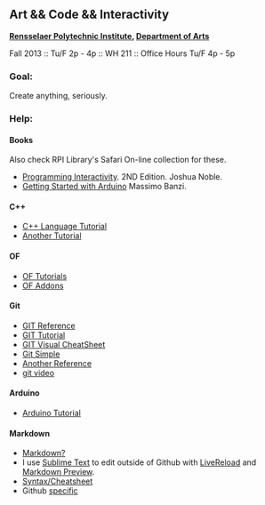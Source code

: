 ## Art && Code && Interactivity

__[Rensselaer Polytechnic Institute](http://www.rpi.edu), [Department of Arts](http://www.arts.rpi.edu)__

Fall 2013 :: Tu/F 2p - 4p :: WH 211 :: Office Hours Tu/F 4p - 5p

### Goal:
Create anything, seriously.

### Help:

#### Books
Also check RPI Library's Safari On-line collection for these.
- [Programming Interactivity](http://www.amazon.com/Programming-Interactivity-Joshua-Noble/dp/144931144X/ref=sr_1_1?ie=UTF8&qid=1377466182&sr=8-1&keywords=programming+interactivity). 2ND Edition. Joshua Noble.
- [Getting Started with Arduino](http://www.amazon.com/Getting-Started-Arduino-Massimo-Banzi/dp/1449309879/ref=pd_sim_b_13) Massimo Banzi.

#### C++
- [C++ Language Tutorial](http://www.cplusplus.com/doc/tutorial)
- [Another Tutorial](http://www.cprogramming.com/tutorial/)

#### OF
- [OF Tutorials](http://www.openframeworks.cc/tutorials/)
- [OF Addons](http://ofxaddons.com/)

#### Git
- [GIT Reference](http://gitref.org/)
- [GIT Tutorial](http://try.github.com/levels/1/challenges/1)
- [GIT Visual CheatSheet](http://ndpsoftware.com/git-cheatsheet.html)
- [Git Simple](http://rogerdudler.github.io/git-guide/)
- [Another Reference](http://marklodato.github.io/visual-git-guide/index-en.html)
- [git video](http://www.codeschool.com/courses/try-git)

#### Arduino
- [Arduino Tutorial](http://arduino.cc/en/Tutorial/HomePage)

#### Markdown
 - [Markdown?](http://en.wikipedia.org/wiki/Markdown)
 - I use [Sublime Text](http://www.sublimetext.com) to edit outside of Github with [LiveReload](https://github.com/dz0ny/LiveReload-sublimetext2) and [Markdown Preview](https://github.com/revolunet/sublimetext-markdown-preview).
 - [Syntax/Cheatsheet](http://daringfireball.net/projects/markdown/syntax)
 - Github [specific](https://help.github.com/articles/github-flavored-markdown)
